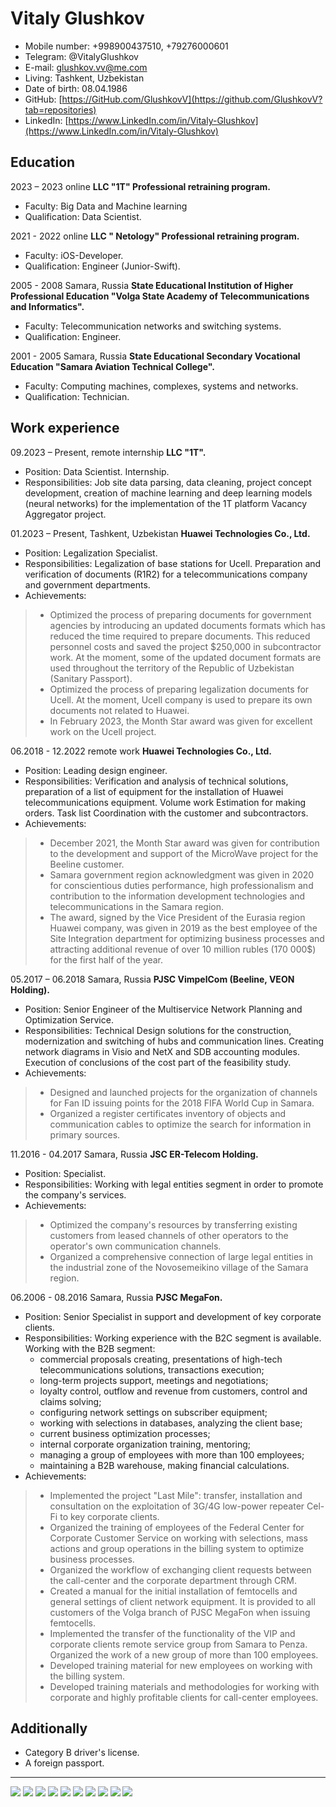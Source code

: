 # Vitaly Glushkov

- Mobile number:            +998900437510, +79276000601
- Telegram:                 @VitalyGlushkov
- E-mail:                   glushkov.vv@me.com
- Living:                   Tashkent, Uzbekistan
- Date of birth:            08.04.1986
- GitHub:                   [https://GitHub.com/GlushkovV](https://github.com/GlushkovV?tab=repositories)
- LinkedIn:                 [https://www.LinkedIn.com/in/Vitaly-Glushkov](https://www.LinkedIn.com/in/Vitaly-Glushkov)

## Education

2023 – 2023 online
**LLC "1T" Professional retraining program.**
- Faculty: Big Data and Machine learning
- Qualification: Data Scientist.

2021 - 2022 online
**LLC " Netology" Professional retraining program.**
- Faculty: iOS-Developer.
- Qualification: Engineer (Junior-Swift).

2005 - 2008 Samara, Russia
**State Educational Institution of Higher Professional Education "Volga State Academy of Telecommunications and Informatics".**
- Faculty: Telecommunication networks and switching systems.
- Qualification: Engineer.

2001 - 2005 Samara, Russia
**State Educational Secondary Vocational Education "Samara Aviation Technical College".**
- Faculty: Computing machines, complexes, systems and networks.
- Qualification: Technician.

## Work experience

09.2023 – Present, remote internship
**LLC "1T".**
- Position: Data Scientist. Internship.
- Responsibilities: Job site data parsing, data cleaning, project concept development, creation of machine learning and deep learning models (neural networks) for the implementation of the 1T platform Vacancy Aggregator project.

01.2023 – Present, Tashkent, Uzbekistan
**Huawei Technologies Co., Ltd.**
- Position: Legalization Specialist.
- Responsibilities: Legalization of base stations for Ucell. Preparation and verification of documents (R1R2) for a telecommunications company and government departments.
- Achievements:
> - Optimized the process of preparing documents for government agencies by introducing an updated documents formats which has reduced the time required to prepare documents. This reduced personnel costs and saved the project $250,000 in subcontractor work. At the moment, some of the updated document formats are used throughout the territory of the Republic of Uzbekistan (Sanitary Passport).
> - Optimized the process of preparing legalization documents for Ucell. At the moment, Ucell company is used to prepare its own documents not related to Huawei. 
> - In February 2023, the Month Star award was given for excellent work on the Ucell project.

06.2018 - 12.2022 remote work
**Huawei Technologies Co., Ltd.**
- Position: Leading design engineer.
- Responsibilities: Verification and analysis of technical solutions, preparation of a list of equipment for the installation of Huawei telecommunications equipment. Volume work Estimation for making orders. Task list Coordination with the customer and subcontractors.
- Achievements:
> - December 2021, the Month Star award was given for contribution to the development and support of the MicroWave project for the Beeline customer.
> - Samara government region acknowledgment was given in 2020 for conscientious duties performance, high professionalism and contribution to the information development technologies and telecommunications in the Samara region.
> - The award, signed by the Vice President of the Eurasia region Huawei company, was given in 2019 as the best employee of the Site Integration department for optimizing business processes and attracting additional revenue of over 10 million rubles (170 000$) for the first half of the year.

05.2017 – 06.2018 Samara, Russia
**PJSС VimpelCom (Beeline, VEON Holding).**
- Position: Senior Engineer of the Multiservice Network Planning and Optimization Service.
- Responsibilities: Technical Design solutions for the construction, modernization and switching of hubs and communication lines. Creating network diagrams in Visio and NetX and SDB accounting modules. Execution of conclusions of the cost part of the feasibility study.
- Achievements:
> - Designed and launched projects for the organization of channels for Fan ID issuing points for the 2018 FIFA World Cup in Samara.
> - Organized a register certificates inventory of objects and communication cables to optimize the search for information in primary sources.

11.2016 - 04.2017 Samara, Russia
**JSC ER-Telecom Holding.**
- Position: Specialist.
- Responsibilities: Working with legal entities segment in order to promote the company's services.
- Achievements:
> - Optimized the company's resources by transferring existing customers from leased channels of other operators to the operator's own communication channels.
> - Organized a comprehensive connection of large legal entities in the industrial zone of the Novosemeikino village of the Samara region.

06.2006 - 08.2016 Samara, Russia
**PJSС MegaFon.**
- Position: Senior Specialist in support and development of key corporate clients.
- Responsibilities: Working experience with the B2C segment is available. Working with the B2B segment:
  - commercial proposals creating, presentations of high-tech telecommunications solutions, transactions execution; 
  - long-term projects support, meetings and negotiations; 
  - loyalty control, outflow and revenue from customers, control and claims solving; 
  - configuring network settings on subscriber equipment;
  - working with selections in databases, analyzing the client base;
  - current business optimization processes;
  - internal corporate organization training, mentoring;
  - managing a group of employees with more than 100 employees;
  - maintaining a B2B warehouse, making financial calculations.
- Achievements:
> - Implemented the project "Last Mile": transfer, installation and consultation on the exploitation of 3G/4G low-power repeater Cel-Fi to key corporate clients. 
> - Organized the training of employees of the Federal Center for Corporate Customer Service on working with selections, mass actions and group operations in the billing system to optimize business processes.
> - Organized the workflow of exchanging client requests between the call-center and the corporate department through CRM.
> - Created a manual for the initial installation of femtocells and general settings of client network equipment. It is provided to all customers of the Volga branch of PJSC MegaFon when issuing femtocells.
> - Implemented the transfer of the functionality of the VIP and corporate clients remote service group from Samara to Penza. Organized the work of a new group of more than 100 employees.
> - Developed training material for new employees on working with the billing system.
> - Developed training materials and methodologies for working with corporate and highly profitable clients for call-center employees.


## Additionally
- Category B driver's license.
- A foreign passport.


---

![](img/1T_2.jpg)
![](img/1T_1.jpg)
![](img/certificate.jpg)
![](img/diploma1.jpg)
![](img/diploma2.jpg)
![](img/MonthlyStar.jpg)
![](img/gramota.jpeg)
![](img/IMG_1726.jpg)
![](img/war_heroes.jpeg)
![](img/foto.jpeg)
